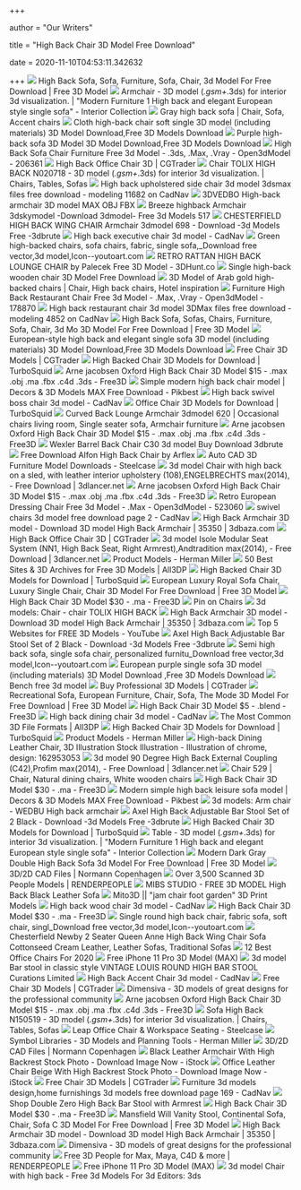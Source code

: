 +++
        
author = "Our Writers"
        
title = "High Back Chair 3D Model Free Download"
        
date = 2020-11-10T04:53:11.342632
        
+++
[ ![](http://youtoart.com/download/model/2010/06/10/d76.jpg)](http://youtoart.com/download/model/2010/06/10/d76.jpg) High Back Sofa, Sofa, Furniture, Sofa, Chair, 3d Model For Free Download | Free  3D Model
[ ![](https://storage3d.com/storage/2011.12/83d5b28288ae31b3d8ca969e239e3664.jpg)](https://storage3d.com/storage/2011.12/83d5b28288ae31b3d8ca969e239e3664.jpg) Armchair - 3D model (*.gsm+*.3ds) for interior 3d visualization. | "Modern  Furniture 1 High back and elegant European style single sofa" - Interior  Collection
[ ![](https://i.pinimg.com/originals/ea/76/79/ea76797685b3591a2ddf89168c46ffb5.jpg)](https://i.pinimg.com/originals/ea/76/79/ea76797685b3591a2ddf89168c46ffb5.jpg) Gray high back sofa | Chair, Sofa, Accent chairs
[ ![](http://www.3dmodelfree.com/imguploads/Image/0911/3d/zy/09/26/6.jpg)](http://www.3dmodelfree.com/imguploads/Image/0911/3d/zy/09/26/6.jpg) Cloth high-back chair soft single 3D model (including materials) 3D Model  Download,Free 3D Models Download
[ ![](http://www.3dmodelfree.com/imguploads/Image/0911/3d/36/5.jpg)](http://www.3dmodelfree.com/imguploads/Image/0911/3d/36/5.jpg) Purple high-back sofa 3D Model 3D Model Download,Free 3D Models Download
[ ![](https://open3dmodel.com/wp-content/uploads/2019/10/High-back-sofa-chair-3D-Model.jpg)](https://open3dmodel.com/wp-content/uploads/2019/10/High-back-sofa-chair-3D-Model.jpg) High Back Sofa Chair Furniture Free 3d Model - .3ds, .Max, .Vray -  Open3dModel - 206361
[ ![](https://img-new.cgtrader.com/items/2137079/b49bf2c713/high-back-office-chair-3d-model-max-fbx.jpg)](https://img-new.cgtrader.com/items/2137079/b49bf2c713/high-back-office-chair-3d-model-max-fbx.jpg) High Back Office Chair 3D | CGTrader
[ ![](https://storage3d.com/storage/2018.07/f5ec4868660abcf7d2fbea32b96d4e13.jpg)](https://storage3d.com/storage/2018.07/f5ec4868660abcf7d2fbea32b96d4e13.jpg) Chair TOLIX HIGH BACK N020718 - 3D model (*.gsm+*.3ds) for interior 3d  visualization. | Chairs, Tables, Sofas
[ ![](http://img.cadnav.com/allimg/140219/1-14021Z14922.jpg)](http://img.cadnav.com/allimg/140219/1-14021Z14922.jpg) High back upholstered side chair 3d model 3dsmax files free download -  modeling 11682 on CadNav
[ ![](https://img2.cgtrader.com/items/914567/2807a218ca/3d-ikea-vedbo-high-back-armchair-3d-model-max-obj-fbx.jpg)](https://img2.cgtrader.com/items/914567/2807a218ca/3d-ikea-vedbo-high-back-armchair-3d-model-max-obj-fbx.jpg) 3DVEDBO High-back armchair 3D model MAX OBJ FBX
[ ![](https://shop.3dskymodel.com/wp-content/uploads/2019/02/735866.583714ff8ee5a.jpg)](https://shop.3dskymodel.com/wp-content/uploads/2019/02/735866.583714ff8ee5a.jpg) Breeze highback Armchair 3dskymodel -Download 3dmodel- Free 3d Models 517
[ ![](https://image.3dbrute.com/wp-content/uploads/2018/08/640311.57e51cf207af2.jpg)](https://image.3dbrute.com/wp-content/uploads/2018/08/640311.57e51cf207af2.jpg) CHESTERFIELD HIGH BACK WING CHAIR Armchair 3dmodel 698 - Download -3d  Models Free -3dbrute
[ ![](https://img.cadnav.com/allimg/150412/1-150412153052.jpg)](https://img.cadnav.com/allimg/150412/1-150412153052.jpg) High back executive chair 3d model - CadNav
[ ![](http://www.youtoart.com/download/model/2010/09/18/d7.jpg)](http://www.youtoart.com/download/model/2010/09/18/d7.jpg) Green high-backed chairs, sofa chairs, fabric, single sofa,_Download free  vector,3d model,Icon--youtoart.com
[ ![](https://3dhunt.co/static/2018/01/69cf056801fecee10516412524efddab.jpeg)](https://3dhunt.co/static/2018/01/69cf056801fecee10516412524efddab.jpeg) RETRO RATTAN HIGH BACK LOUNGE CHAIR by Palecek Free 3D Model - 3DHunt.co
[ ![](http://www.hereisfree.com/3d/source/bigmimg/model_last_2066_jxs754.jpg)](http://www.hereisfree.com/3d/source/bigmimg/model_last_2066_jxs754.jpg) Single high-back wooden chair 3D Model Free Download
[ ![](https://i.pinimg.com/originals/32/85/c9/3285c9d09ba15c2f48cec49b0fe53cb3.jpg)](https://i.pinimg.com/originals/32/85/c9/3285c9d09ba15c2f48cec49b0fe53cb3.jpg) 3D Model of Arab gold high-backed chairs | Chair, High back chairs, Hotel  inspiration
[ ![](https://open3dmodel.com/wp-content/uploads/2019/10/High-back-restaurant-chair-3D-Model.jpg)](https://open3dmodel.com/wp-content/uploads/2019/10/High-back-restaurant-chair-3D-Model.jpg) Furniture High Back Restaurant Chair Free 3d Model - .Max, .Vray -  Open3dModel - 178870
[ ![](http://img.cadnav.com/allimg/130806/1-130P6194349247.jpg)](http://img.cadnav.com/allimg/130806/1-130P6194349247.jpg) High back restaurant chair 3d model 3DMax files free download - modeling  4852 on CadNav
[ ![](http://youtoart.com/download/model/2010/06/10/d77.jpg)](http://youtoart.com/download/model/2010/06/10/d77.jpg) High Back Sofa, Sofas, Chairs, Furniture, Sofa, Chair, 3d Mo 3D Model For Free  Download | Free 3D Model
[ ![](http://www.3dmodelfree.com/imguploads/Image/0911/3d/zy/09/01/37.jpg)](http://www.3dmodelfree.com/imguploads/Image/0911/3d/zy/09/01/37.jpg) European-style high back and elegant single sofa 3D model (including  materials) 3D Model Download,Free 3D Models Download
[ ![](https://media.cgtrader.com/variants/742KgW9eWnTYDxxTY5e1CMjA/2515e49353b13ae524cabd808a07e62df3dd1b6485ab19ccf39d43b29328a1b8/capdell-moon-bold-3d-model-max-obj.jpg)](https://media.cgtrader.com/variants/742KgW9eWnTYDxxTY5e1CMjA/2515e49353b13ae524cabd808a07e62df3dd1b6485ab19ccf39d43b29328a1b8/capdell-moon-bold-3d-model-max-obj.jpg) Free Chair 3D Models | CGTrader
[ ![](https://static.turbosquid.com/Preview/2018/10/20__19_28_01/Elysees_preview_1.jpgA8604F05-4677-42A0-8004-3897E2EF0053Res300.jpg)](https://static.turbosquid.com/Preview/2018/10/20__19_28_01/Elysees_preview_1.jpgA8604F05-4677-42A0-8004-3897E2EF0053Res300.jpg) High Backed Chair 3D Models for Download | TurboSquid
[ ![](https://preview.free3d.com/img/2012/01/1734980478949131596/pwnun3af-900.jpg)](https://preview.free3d.com/img/2012/01/1734980478949131596/pwnun3af-900.jpg) Arne jacobsen Oxford High Back Chair 3D Model $15 - .max .obj .ma .fbx .c4d  .3ds - Free3D
[ ![](https://pic.pikbest.com/00/89/71/81t888piC4cj.jpg-0.jpg!bw700)](https://pic.pikbest.com/00/89/71/81t888piC4cj.jpg-0.jpg!bw700) Simple modern high back chair model | Decors & 3D Models MAX Free Download  - Pikbest
[ ![](http://img.cadnav.com/allimg/130811/1-130Q11513102a.jpg)](http://img.cadnav.com/allimg/130811/1-130Q11513102a.jpg) High back swivel boss chair 3d model - CadNav
[ ![](https://static.turbosquid.com/Preview/001307/133/IF/_300.jpg)](https://static.turbosquid.com/Preview/001307/133/IF/_300.jpg) Office Chair 3D Models for Download | TurboSquid
[ ![](https://i.pinimg.com/474x/11/16/7b/11167bf10b7ee2cdafd111b728a9f6a3.jpg)](https://i.pinimg.com/474x/11/16/7b/11167bf10b7ee2cdafd111b728a9f6a3.jpg) Curved Back Lounge Armchair 3dmodel 620 | Occasional chairs living room,  Single seater sofa, Armchair furniture
[ ![](https://preview.free3d.com/img/2012/01/1734980478949131596/czlwt6gk-900.jpg)](https://preview.free3d.com/img/2012/01/1734980478949131596/czlwt6gk-900.jpg) Arne jacobsen Oxford High Back Chair 3D Model $15 - .max .obj .ma .fbx .c4d  .3ds - Free3D
[ ![](https://image.3dbrute.com/wp-content/uploads/2019/chair/G%20210.jpg)](https://image.3dbrute.com/wp-content/uploads/2019/chair/G%20210.jpg) Wexler Barrel Back Chair C30 3d model Buy Download 3dbrute
[ ![](https://cgaward.com.ua/userfiles/editor/dvt5555/3014_preview.jpg)](https://cgaward.com.ua/userfiles/editor/dvt5555/3014_preview.jpg) Free Download Alfon High Back Chair by Arflex
[ ![](https://s3.amazonaws.com/steelcase.productdata.psl/PROD/Symbols/T/TS36SV/PNG/bcf683eb-107f-4d54-90a4-a3b74689c86f/TS36SV_ICON_1200.png)](https://s3.amazonaws.com/steelcase.productdata.psl/PROD/Symbols/T/TS36SV/PNG/bcf683eb-107f-4d54-90a4-a3b74689c86f/TS36SV_ICON_1200.png) Auto CAD 3D Furniture Model Downloads - Steelcase
[ ![](https://3dlancer.net/upload/modelimages/338/44338/3D-model-chair-with-high-back-on-a-sled-with-leather-interior-upholstery-108-124019-xxl.jpg)](https://3dlancer.net/upload/modelimages/338/44338/3D-model-chair-with-high-back-on-a-sled-with-leather-interior-upholstery-108-124019-xxl.jpg) 3d model Chair with high back on a sled, with leather interior upholstery  (108),ENGELBRECHTS max(2014), - Free Download | 3dlancer.net
[ ![](https://preview.free3d.com/img/2012/01/1734980478949131596/hcwfjndx-900.jpg)](https://preview.free3d.com/img/2012/01/1734980478949131596/hcwfjndx-900.jpg) Arne jacobsen Oxford High Back Chair 3D Model $15 - .max .obj .ma .fbx .c4d  .3ds - Free3D
[ ![](https://open3dmodel.com/wp-content/uploads/2020/07/High-back-Editing-European-Dressing-Chair-3d-Model-Download.jpg)](https://open3dmodel.com/wp-content/uploads/2020/07/High-back-Editing-European-Dressing-Chair-3d-Model-Download.jpg) Retro European Dressing Chair Free 3d Model - .Max - Open3dModel - 523060
[ ![](https://img.cadnav.com/allimg/130809/1-130P91A1320-L.jpg)](https://img.cadnav.com/allimg/130809/1-130P91A1320-L.jpg) swivel chairs 3d model free download page 2 - CadNav
[ ![](https://static.3dbaza.com/models/35350/155e5ab7925e42069e804dba.jpg)](https://static.3dbaza.com/models/35350/155e5ab7925e42069e804dba.jpg) High Back Armchair 3D model - Download 3D model High Back Armchair | 35350  | 3dbaza.com
[ ![](https://img-new.cgtrader.com/items/2137079/b49bf2c713/large/high-back-office-chair-3d-model-max-fbx.jpg)](https://img-new.cgtrader.com/items/2137079/b49bf2c713/large/high-back-office-chair-3d-model-max-fbx.jpg) High Back Office Chair 3D | CGTrader
[ ![](https://3dlancer.net/upload/modelimages/942/41942/3D-model-isole-modular-seat-system-nn1-high-back-seat-right-armrest-120365-xxl.jpg)](https://3dlancer.net/upload/modelimages/942/41942/3D-model-isole-modular-seat-system-nn1-high-back-seat-right-armrest-120365-xxl.jpg) 3d model Isole Modular Seat System (NN1, High Back Seat, Right  Armrest),Andtradition max(2014), - Free Download | 3dlancer.net
[ ![](https://www.hermanmiller.com/content/dam/hmicom/app_assets/product_models/c/cosm_chairs/cosm_chair_high_back_leaf_arms/HMI_Cosm_Chair_High_Back_Leaf_Arms_mdl_c.jpg)](https://www.hermanmiller.com/content/dam/hmicom/app_assets/product_models/c/cosm_chairs/cosm_chair_high_back_leaf_arms/HMI_Cosm_Chair_High_Back_Leaf_Arms_mdl_c.jpg) Product Models - Herman Miller
[ ![](https://i.all3dp.com/cdn-cgi/image/fit=cover,w=360,gravity=0.5x0.5,format=auto/wp-content/uploads/2017/01/27033816/3dsky.png)](https://i.all3dp.com/cdn-cgi/image/fit=cover,w=360,gravity=0.5x0.5,format=auto/wp-content/uploads/2017/01/27033816/3dsky.png) 50 Best Sites & 3D Archives for Free 3D Models | All3DP
[ ![](https://static.turbosquid.com/Preview/001160/910/0W/absolom-roche-arm-chair-3D_300.jpg)](https://static.turbosquid.com/Preview/001160/910/0W/absolom-roche-arm-chair-3D_300.jpg) High Backed Chair 3D Models for Download | TurboSquid
[ ![](http://youtoart.com/download/model/2010/12/02/92.jpg)](http://youtoart.com/download/model/2010/12/02/92.jpg) European Luxury Royal Sofa Chair, Luxury Single Chair, Chair 3D Model For Free  Download | Free 3D Model
[ ![](https://preview.free3d.com/img/2013/04/2279338967407002831/5ov2x9p4-900.jpg)](https://preview.free3d.com/img/2013/04/2279338967407002831/5ov2x9p4-900.jpg) High Back Chair 3D Model $30 - .ma - Free3D
[ ![](https://i.pinimg.com/originals/c5/7d/ad/c57dad627ef4d2490b48603f29ca594c.jpg)](https://i.pinimg.com/originals/c5/7d/ad/c57dad627ef4d2490b48603f29ca594c.jpg) Pin on Chairs
[ ![](https://b.3ddd.ru/media/cache/tuk_model_custom_filter_en/model_images/0000/0000/0338/338270.55d8495457822.png)](https://b.3ddd.ru/media/cache/tuk_model_custom_filter_en/model_images/0000/0000/0338/338270.55d8495457822.png) 3d models: Chair - chair TOLIX HIGH BACK
[ ![](https://static.3dbaza.com/models/35350/4234548bbc2d47c4b4c0b923.jpg)](https://static.3dbaza.com/models/35350/4234548bbc2d47c4b4c0b923.jpg) High Back Armchair 3D model - Download 3D model High Back Armchair | 35350  | 3dbaza.com
[ ![](https://i.ytimg.com/vi/2MIFlGg5jJ0/maxresdefault.jpg)](https://i.ytimg.com/vi/2MIFlGg5jJ0/maxresdefault.jpg) Top 5 Websites for FREE 3D Models - YouTube
[ ![](https://3dbrute.com/wp-content/uploads/2019/08/Axel-High-Back-Adjustable-Bar-Stool-Set-of-2-Black-2.jpg)](https://3dbrute.com/wp-content/uploads/2019/08/Axel-High-Back-Adjustable-Bar-Stool-Set-of-2-Black-2.jpg) Axel High Back Adjustable Bar Stool Set of 2 Black - Download -3d Models  Free -3dbrute
[ ![](http://www.youtoart.com/download/model/2010/12/08/104.jpg)](http://www.youtoart.com/download/model/2010/12/08/104.jpg) Semi high back sofa, single sofa chair, personalized furnitu_Download free  vector,3d model,Icon--youtoart.com
[ ![](http://www.3dmodelfree.com/imguploads/Image/0911/3d/zy/09/02/47.jpg)](http://www.3dmodelfree.com/imguploads/Image/0911/3d/zy/09/02/47.jpg) European purple single sofa 3D model (including materials) 3D Model Download ,Free 3D Models Download
[ ![](https://www.modelplusmodel.com/images/detailed/3/mpm_f11_01.jpg)](https://www.modelplusmodel.com/images/detailed/3/mpm_f11_01.jpg) Bench free 3d model
[ ![](https://assets.cgtrader.com/assets/categories/cg/furniture/furniture.jpg)](https://assets.cgtrader.com/assets/categories/cg/furniture/furniture.jpg) Buy Professional 3D Models | CGTrader
[ ![](http://youtoart.com/download/model/2010/07/14/d78.jpg)](http://youtoart.com/download/model/2010/07/14/d78.jpg) Recreational Sofa, European Furniture, Chair, Sofa, The Mode 3D Model For Free  Download | Free 3D Model
[ ![](https://preview.free3d.com/img/2017/02/2140153871979250942/7b7ztmms-900.jpg)](https://preview.free3d.com/img/2017/02/2140153871979250942/7b7ztmms-900.jpg) High Back Chair 3D Model $5 - .blend - Free3D
[ ![](http://img.cadnav.com/allimg/140405/1-1404051Z928.jpg)](http://img.cadnav.com/allimg/140405/1-1404051Z928.jpg) High back dining chair 3d model - CadNav
[ ![](https://i.all3dp.com/cdn-cgi/image/fit=cover,w=500,gravity=0.5x0.5,format=auto/wp-content/uploads/2017/07/27013345/transparent_chair.jpg)](https://i.all3dp.com/cdn-cgi/image/fit=cover,w=500,gravity=0.5x0.5,format=auto/wp-content/uploads/2017/07/27013345/transparent_chair.jpg) The Most Common 3D File Formats | All3DP
[ ![](https://static.turbosquid.com/Preview/2020/08/29__09_13_53/SignaturSquareImage.png582701F2-99D4-4CB5-BC07-59F31753E374Res300.jpg)](https://static.turbosquid.com/Preview/2020/08/29__09_13_53/SignaturSquareImage.png582701F2-99D4-4CB5-BC07-59F31753E374Res300.jpg) High Backed Chair 3D Models for Download | TurboSquid
[ ![](https://www.hermanmiller.com/content/dam/hmicom/app_assets/product_models/c/cloud_plain_sofa/cloud_plain_sofa_high_back_2_seat/NTO_Cloud_Plain_Sofa_High_Back_2_Seat_mdl_c.jpg.rendition.480.360.jpg)](https://www.hermanmiller.com/content/dam/hmicom/app_assets/product_models/c/cloud_plain_sofa/cloud_plain_sofa_high_back_2_seat/NTO_Cloud_Plain_Sofa_High_Back_2_Seat_mdl_c.jpg.rendition.480.360.jpg) Product Models - Herman Miller
[ ![](https://thumbs.dreamstime.com/z/high-back-dining-leather-chair-d-illustration-cream-metal-frame-isolated-against-white-background-162953053.jpg)](https://thumbs.dreamstime.com/z/high-back-dining-leather-chair-d-illustration-cream-metal-frame-isolated-against-white-background-162953053.jpg) High-back Dining Leather Chair, 3D Illustration Stock Illustration -  Illustration of chrome, design: 162953053
[ ![](https://3dlancer.net/upload/modelimages/923/40923/3D-model-90-degree-high-back-external-coupling-c42-118629-xxl.jpg)](https://3dlancer.net/upload/modelimages/923/40923/3D-model-90-degree-high-back-external-coupling-c42-118629-xxl.jpg) 3d model 90 Degree High Back External Coupling (C42),Profim max(2014), - Free  Download | 3dlancer.net
[ ![](https://i.pinimg.com/474x/4c/75/8f/4c758fe808c211490acf78051a1af5ed.jpg)](https://i.pinimg.com/474x/4c/75/8f/4c758fe808c211490acf78051a1af5ed.jpg) Chair 529 | Chair, Natural dining chairs, White wooden chairs
[ ![](https://preview.free3d.com/img/2013/04/2279338967407002831/do45txe8-900.jpg)](https://preview.free3d.com/img/2013/04/2279338967407002831/do45txe8-900.jpg) High Back Chair 3D Model $30 - .ma - Free3D
[ ![](https://pic.pikbest.com/00/87/40/278888piCkSN.jpg-0.jpg!bw700)](https://pic.pikbest.com/00/87/40/278888piCkSN.jpg-0.jpg!bw700) Modern simple high back leisure sofa model | Decors & 3D Models MAX Free  Download - Pikbest
[ ![](https://b.3ddd.ru/media/cache/tuk_model_custom_filter_en/model_images/0000/0000/2453/2453415.5cee6daba9eb9.jpeg)](https://b.3ddd.ru/media/cache/tuk_model_custom_filter_en/model_images/0000/0000/2453/2453415.5cee6daba9eb9.jpeg) 3d models: Arm chair - WEDBU High back armchair
[ ![](https://3dbrute.com/wp-content/uploads/2019/08/Axel-High-Back-Adjustable-Bar-Stool-Set-of-2-Black-1.jpg)](https://3dbrute.com/wp-content/uploads/2019/08/Axel-High-Back-Adjustable-Bar-Stool-Set-of-2-Black-1.jpg) Axel High Back Adjustable Bar Stool Set of 2 Black - Download -3d Models  Free -3dbrute
[ ![](https://static.turbosquid.com/Preview/2018/11/12__04_50_06/1a.jpgB1D80AB1-1224-41BF-8A2E-0348A29BFED7Res300.jpg)](https://static.turbosquid.com/Preview/2018/11/12__04_50_06/1a.jpgB1D80AB1-1224-41BF-8A2E-0348A29BFED7Res300.jpg) High Backed Chair 3D Models for Download | TurboSquid
[ ![](https://storage3d.com/storage/2011.12/1b71fe6ea198936fd66db8130e846a68.jpg)](https://storage3d.com/storage/2011.12/1b71fe6ea198936fd66db8130e846a68.jpg) Table - 3D model (*.gsm+*.3ds) for interior 3d visualization. | "Modern  Furniture 1 High back and elegant European style single sofa" - Interior  Collection
[ ![](http://image.facegfx.com/2013/1/modern-dark-gray-double-high-back-sofa-3d-model-585352856976.jpg)](http://image.facegfx.com/2013/1/modern-dark-gray-double-high-back-sofa-3d-model-585352856976.jpg) Modern Dark Gray Double High Back Sofa 3d Model For Free Download | Free 3D  Model
[ ![](https://www.normann-copenhagen.com/-/media/Files/Downloads/Era/High-Wood/Era_High_Wood_Pictogram.jpg?la=en&rev=43d38ecceb6244209c13d4e2eed90d70)](https://www.normann-copenhagen.com/-/media/Files/Downloads/Era/High-Wood/Era_High_Wood_Pictogram.jpg?la=en&rev=43d38ecceb6244209c13d4e2eed90d70) 3D/2D CAD Files | Normann Copenhagen
[ ![](https://renderpeople.com/wp-content/uploads/rp_images/rp_product_images/rp_claudia_posed_032_B-248x372.jpg)](https://renderpeople.com/wp-content/uploads/rp_images/rp_product_images/rp_claudia_posed_032_B-248x372.jpg) Over 3,500 Scanned 3D People Models | RENDERPEOPLE
[ ![](https://pro2-bar-s3-cdn-cf4.myportfolio.com/d3817a1745ef2d16e2db7555013889ee/566d0dd52e6cb9e6c170dc76_rw_1920.jpg?h=cf81bc63e1a61670c7e617277cabf350)](https://pro2-bar-s3-cdn-cf4.myportfolio.com/d3817a1745ef2d16e2db7555013889ee/566d0dd52e6cb9e6c170dc76_rw_1920.jpg?h=cf81bc63e1a61670c7e617277cabf350) MIBS STUDIO - FREE 3D MODEL High Back Black Leather Sofa
[ ![](https://mito3d.fra1.digitaloceanspaces.com/3Dprintmodels/sketchfab/3d_alluminium_back_chair_-_download_free_3d_model_aaditya_bhardwaj_bhaaditya_7530173resize)](https://mito3d.fra1.digitaloceanspaces.com/3Dprintmodels/sketchfab/3d_alluminium_back_chair_-_download_free_3d_model_aaditya_bhardwaj_bhaaditya_7530173resize) Mito3D || "jam chair foot garden" 3D Print Models
[ ![](https://img.cadnav.com/allimg/130807/1-130PG35P4241.jpg)](https://img.cadnav.com/allimg/130807/1-130PG35P4241.jpg) High back wood chair 3d model - CadNav
[ ![](https://preview.free3d.com/img/2013/04/2279338967407002831/ysdhyhxl-900.jpg)](https://preview.free3d.com/img/2013/04/2279338967407002831/ysdhyhxl-900.jpg) High Back Chair 3D Model $30 - .ma - Free3D
[ ![](http://www.youtoart.com/download/model/2010/09/26/d16.jpg)](http://www.youtoart.com/download/model/2010/09/26/d16.jpg) Single round high back chair, fabric sofa, soft chair, singl_Download free  vector,3d model,Icon--youtoart.com
[ ![](https://www.winchesterleather.com/images/pictures/chesterfield-furniture/chesterfield-high-back-chairs/chesterfield-newby-2-seater-high-back-sofa-cottonseed-cream-leather-wc-(colorbox).jpg?v=2a01892b)](https://www.winchesterleather.com/images/pictures/chesterfield-furniture/chesterfield-high-back-chairs/chesterfield-newby-2-seater-high-back-sofa-cottonseed-cream-leather-wc-(colorbox).jpg?v=2a01892b) Chesterfield Newby 2 Seater Queen Anne High Back Wing Chair Sofa Cottonseed  Cream Leather, Leather Sofas, Traditional Sofas
[ ![](https://www.btod.com/blog/wp-content/uploads/2019/10/best-office-chairs-2020-blog-header.jpg)](https://www.btod.com/blog/wp-content/uploads/2019/10/best-office-chairs-2020-blog-header.jpg) 12 Best Office Chairs For 2020
[ ![](https://unblast.com/wp-content/uploads/2020/04/iPhone-11-Pro-3D-Model.jpg)](https://unblast.com/wp-content/uploads/2020/04/iPhone-11-Pro-3D-Model.jpg) Free iPhone 11 Pro 3D Model (MAX)
[ ![](http://www.3dklad.com/uploads/cache/data/catalog/1359210134_vintage_louis_round_back_counter_stool_8828_3004_2_2-3000x2000.jpg)](http://www.3dklad.com/uploads/cache/data/catalog/1359210134_vintage_louis_round_back_counter_stool_8828_3004_2_2-3000x2000.jpg) 3d model Bar stool in classic style VINTAGE LOUIS ROUND HIGH BAR STOOL  Curations Limited
[ ![](https://img.cadnav.com/allimg/180113/cadnav-1P113152454.jpeg)](https://img.cadnav.com/allimg/180113/cadnav-1P113152454.jpeg) High Back Accent Chair 3d model - CadNav
[ ![](https://media.cgtrader.com/variants/V5Vt4xNywDLX3AQpb3ksmSFm/2515e49353b13ae524cabd808a07e62df3dd1b6485ab19ccf39d43b29328a1b8/yellow-armchair-3d-model-max.jpeg)](https://media.cgtrader.com/variants/V5Vt4xNywDLX3AQpb3ksmSFm/2515e49353b13ae524cabd808a07e62df3dd1b6485ab19ccf39d43b29328a1b8/yellow-armchair-3d-model-max.jpeg) Free Chair 3D Models | CGTrader
[ ![](https://dimensiva.com/wp-content/uploads/edd/2020/11/black-stone-towel-ladder-by-decor-walther-300x300.jpg)](https://dimensiva.com/wp-content/uploads/edd/2020/11/black-stone-towel-ladder-by-decor-walther-300x300.jpg) Dimensiva - 3D models of great designs for the professional community
[ ![](https://preview.free3d.com/img/2012/01/1734980478949131596/izoo05zx-900.jpg)](https://preview.free3d.com/img/2012/01/1734980478949131596/izoo05zx-900.jpg) Arne jacobsen Oxford High Back Chair 3D Model $15 - .max .obj .ma .fbx .c4d  .3ds - Free3D
[ ![](https://storage3d.com/storage/2019.05/20d7126494c43c36e9baddd467425a49.jpg)](https://storage3d.com/storage/2019.05/20d7126494c43c36e9baddd467425a49.jpg) Sofa High Back N150519 - 3D model (*.gsm+*.3ds) for interior 3d  visualization. | Chairs, Tables, Sofas
[ ![](https://steelcase-res.cloudinary.com/image/upload/c_fill,dpr_auto,q_70,h_656,w_1166/v1590007512/www.steelcase.com/2020/05/20/20-0140282.jpg)](https://steelcase-res.cloudinary.com/image/upload/c_fill,dpr_auto,q_70,h_656,w_1166/v1590007512/www.steelcase.com/2020/05/20/20-0140282.jpg) Leap Office Chair & Workspace Seating - Steelcase
[ ![](https://www.hermanmiller.com/content/dam/hmicom/app_assets/product_models/v/verus_chairs/verus_chair_suspension_back_height_adjustable_arms/HMI_Verus_Chair_Suspension_Back_Height_Adjustable_Arms_mdl_c.jpg.rendition.480.360.jpg)](https://www.hermanmiller.com/content/dam/hmicom/app_assets/product_models/v/verus_chairs/verus_chair_suspension_back_height_adjustable_arms/HMI_Verus_Chair_Suspension_Back_Height_Adjustable_Arms_mdl_c.jpg.rendition.480.360.jpg) Symbol Libraries - 3D Models and Planning Tools - Herman Miller
[ ![](https://www.normann-copenhagen.com/-/media/Files/Downloads/Hyg/Hyg-Chair_Pictogram.jpg?h=466&w=400&la=en&rev=ca93241335d44ed096c30af2d9a323bb)](https://www.normann-copenhagen.com/-/media/Files/Downloads/Hyg/Hyg-Chair_Pictogram.jpg?h=466&w=400&la=en&rev=ca93241335d44ed096c30af2d9a323bb) 3D/2D CAD Files | Normann Copenhagen
[ ![](https://media.istockphoto.com/photos/black-leather-armchair-with-high-backrest-picture-id1039103436)](https://media.istockphoto.com/photos/black-leather-armchair-with-high-backrest-picture-id1039103436) Black Leather Armchair With High Backrest Stock Photo - Download Image Now  - iStock
[ ![](https://media.istockphoto.com/photos/office-leather-chair-beige-with-high-backrest-picture-id1039085166)](https://media.istockphoto.com/photos/office-leather-chair-beige-with-high-backrest-picture-id1039085166) Office Leather Chair Beige With High Backrest Stock Photo - Download Image  Now - iStock
[ ![](https://media1.cgtrader.com/variants/7M5pEGN4jUSe7tQCFimap5TZ/2515e49353b13ae524cabd808a07e62df3dd1b6485ab19ccf39d43b29328a1b8/riale-3d-model.jpg)](https://media1.cgtrader.com/variants/7M5pEGN4jUSe7tQCFimap5TZ/2515e49353b13ae524cabd808a07e62df3dd1b6485ab19ccf39d43b29328a1b8/riale-3d-model.jpg) Free Chair 3D Models | CGTrader
[ ![](https://img.cadnav.com/allimg/130623/1-1306231524400-L.jpg)](https://img.cadnav.com/allimg/130623/1-1306231524400-L.jpg) Furniture 3d models design,home furnishings 3d models free download page  169 - CadNav
[ ![](https://res.cloudinary.com/clippings/image/upload/t_big/dpr_auto,f_auto,w_auto/v1540549683/products/double-zero-high-back-bar-stool-with-armrest-moroso-david-adjaye-clippings-11105960.jpg)](https://res.cloudinary.com/clippings/image/upload/t_big/dpr_auto,f_auto,w_auto/v1540549683/products/double-zero-high-back-bar-stool-with-armrest-moroso-david-adjaye-clippings-11105960.jpg) Shop Double Zero High Back Bar Stool with Armrest 
[ ![](https://preview.free3d.com/img/2013/04/2279338967407002831/98mfrzsp-900.jpg)](https://preview.free3d.com/img/2013/04/2279338967407002831/98mfrzsp-900.jpg) High Back Chair 3D Model $30 - .ma - Free3D
[ ![](http://youtoart.com/download/model/2010/10/08/d2.jpg)](http://youtoart.com/download/model/2010/10/08/d2.jpg) Mansfield Will Vanity Stool, Continental Sofa, Chair, Sofa C 3D Model For Free  Download | Free 3D Model
[ ![](https://static.3dbaza.com/models/27634/289b0c6f9bf44d9e8e286b27.jpg)](https://static.3dbaza.com/models/27634/289b0c6f9bf44d9e8e286b27.jpg) High Back Armchair 3D model - Download 3D model High Back Armchair | 35350  | 3dbaza.com
[ ![](https://dimensiva.com/wp-content/uploads/edd/2020/10/evo-c-chair-by-vitra-300x300.jpg)](https://dimensiva.com/wp-content/uploads/edd/2020/10/evo-c-chair-by-vitra-300x300.jpg) Dimensiva - 3D models of great designs for the professional community
[ ![](https://renderpeople.com/wp-content/uploads/rp_images/rp_site_images/rp_fabienne_percy_posed_001_web_01.jpg)](https://renderpeople.com/wp-content/uploads/rp_images/rp_site_images/rp_fabienne_percy_posed_001_web_01.jpg) Free 3D People for Max, Maya, C4D & more | RENDERPEOPLE
[ ![](https://unblast.com/wp-content/uploads/2020/04/iPhone-11-Pro-3D-Model-2.jpg)](https://unblast.com/wp-content/uploads/2020/04/iPhone-11-Pro-3D-Model-2.jpg) Free iPhone 11 Pro 3D Model (MAX)
[ ![](https://3dlancer.net/upload/modelimages/995/2995/3D-model-chair-with-high-back-13702-xxl.jpg)](https://3dlancer.net/upload/modelimages/995/2995/3D-model-chair-with-high-back-13702-xxl.jpg) 3d model Chair with high back - Free 3d Models For 3d Editors: 3ds
